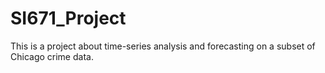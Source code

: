 # SI671_Project

This is a project about time-series analysis and forecasting on a subset of Chicago crime data.
